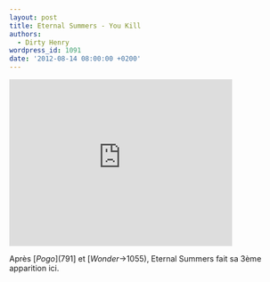 ```yaml
---
layout: post
title: Eternal Summers - You Kill
authors:
  - Dirty Henry
wordpress_id: 1091
date: '2012-08-14 08:00:00 +0200'
---
```

<iframe src="http://player.vimeo.com/video/47257945" width="400" height="300" frameborder="0" webkitAllowFullScreen mozallowfullscreen allowFullScreen></iframe>

Après [*Pogo*](791] et [*Wonder*->1055), Eternal Summers fait sa 3ème apparition ici.
